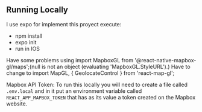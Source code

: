 ## Running Locally
I use expo for implement this proyect execute:
* npm install
* expo init
* run in IOS

Have some problems using import MapboxGL from '@react-native-mapbox-gl/maps';(null is not an object (evaluating 'MapboxGL.StyleURL').) 
Have to change to import MapGL, { GeolocateControl } from 'react-map-gl';

Mapbox API Token: To run this locally you will need to create a file called `.env.local` and in it put an environment variable called `REACT_APP_MAPBOX_TOKEN` that has as its value a token created on the Mapbox website.
